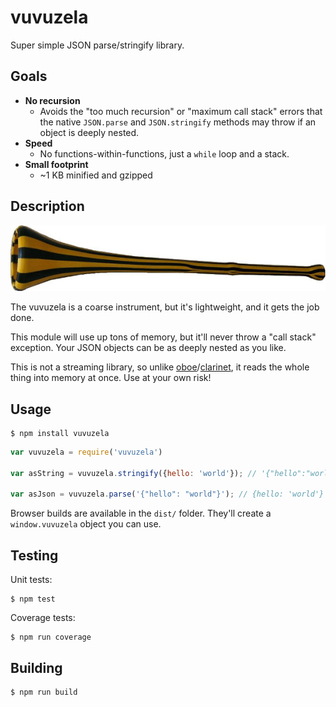 vuvuzela
=========

Super simple JSON parse/stringify library.

Goals
-----

- **No recursion**
  - Avoids the "too much recursion" or "maximum call stack" errors that the native `JSON.parse` and `JSON.stringify`  methods may throw if an object is deeply nested.
- **Speed**
  - No functions-within-functions, just a `while` loop and a stack.
- **Small footprint**
  - ~1 KB minified and gzipped

Description
-----

[![vuvuzela, courtesy of Berndt Meyer via the Wikipedia page](vuvuzela.jpg)](https://en.wikipedia.org/wiki/Vuvuzela)

The vuvuzela is a coarse instrument, but it's lightweight, and it gets the job done.

This module will use up tons of memory, but it'll never throw a "call stack" exception. Your JSON objects can be as deeply nested as you like.

This is not a streaming library, so unlike [oboe](https://github.com/jimhigson/oboe.js)/[clarinet](https://github.com/dscape/clarinet), it reads the whole thing into memory at once. Use at your own risk!

Usage
------

    $ npm install vuvuzela

```js
var vuvuzela = require('vuvuzela')

var asString = vuvuzela.stringify({hello: 'world'}); // '{"hello":"world"}'

var asJson = vuvuzela.parse('{"hello": "world"}'); // {hello: 'world'}

```

Browser builds are available in the `dist/` folder. They'll create a `window.vuvuzela` object you can use.

Testing
------

Unit tests:

    $ npm test
    
Coverage tests:

    $ npm run coverage
    
Building
-------

    $ npm run build

